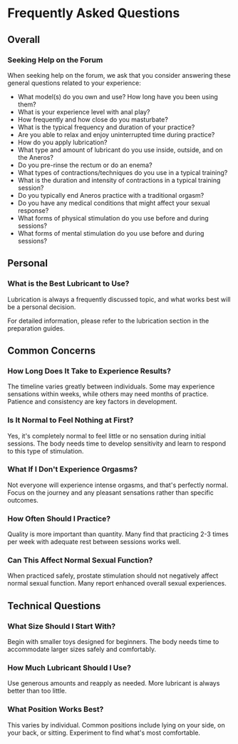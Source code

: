 # Frequently Asked Questions

## Overall

### Seeking Help on the Forum

When seeking help on the forum, we ask that you consider answering these general questions related to your experience:

- What model(s) do you own and use? How long have you been using them?
- What is your experience level with anal play?
- How frequently and how close do you masturbate?
- What is the typical frequency and duration of your practice?
- Are you able to relax and enjoy uninterrupted time during practice?
- How do you apply lubrication?
- What type and amount of lubricant do you use inside, outside, and on the Aneros?
- Do you pre-rinse the rectum or do an enema?
- What types of contractions/techniques do you use in a typical training?
- What is the duration and intensity of contractions in a typical training session?
- Do you typically end Aneros practice with a traditional orgasm?
- Do you have any medical conditions that might affect your sexual response?
- What forms of physical stimulation do you use before and during sessions?
- What forms of mental stimulation do you use before and during sessions?

## Personal

### What is the Best Lubricant to Use?

Lubrication is always a frequently discussed topic, and what works best will be a personal decision.

For detailed information, please refer to the lubrication section in the preparation guides.

## Common Concerns

### How Long Does It Take to Experience Results?

The timeline varies greatly between individuals. Some may experience sensations within weeks, while others may need months of practice. Patience and consistency are key factors in development.

### Is It Normal to Feel Nothing at First?

Yes, it's completely normal to feel little or no sensation during initial sessions. The body needs time to develop sensitivity and learn to respond to this type of stimulation.

### What If I Don't Experience Orgasms?

Not everyone will experience intense orgasms, and that's perfectly normal. Focus on the journey and any pleasant sensations rather than specific outcomes.

### How Often Should I Practice?

Quality is more important than quantity. Many find that practicing 2-3 times per week with adequate rest between sessions works well.

### Can This Affect Normal Sexual Function?

When practiced safely, prostate stimulation should not negatively affect normal sexual function. Many report enhanced overall sexual experiences.

## Technical Questions

### What Size Should I Start With?

Begin with smaller toys designed for beginners. The body needs time to accommodate larger sizes safely and comfortably.

### How Much Lubricant Should I Use?

Use generous amounts and reapply as needed. More lubricant is always better than too little.

### What Position Works Best?

This varies by individual. Common positions include lying on your side, on your back, or sitting. Experiment to find what's most comfortable.